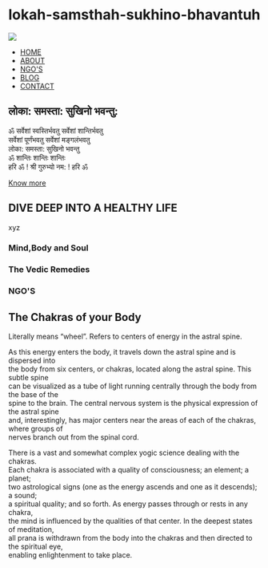 # lokah-samsthah-sukhino-bhavantuh
<!DOCTYPE html>
<html>
    <head>
        <meta name="viewport" content="'width=device-width, initial scale=1.0">
        <title>THE VEDA LIFE </title>
        <link rel="stylesheet" href="style.css">
        <link rel="preconnect" href="https://fonts.googleapis.com">
<link rel="preconnect" href="https://fonts.gstatic.com" crossorigin>
<link href="https://fonts.googleapis.com/css2?family=Poppins:ital,wght@0,300;0,500;0,600;0,700;1,300&display=swap" rel="stylesheet">
<link href="stylesheet"  href="https://cdn.jsdelivr.net/npm/@fortawesome/fontawesome-free@5.15.4/css/fontawesome.min.css"> 
</head>
    <body>
        <section class ="header">
            <nav>
                <a href="index.html"><img src= "Images/logo.png"></a>
                <div class="nav-links" id="navLinks">
                <i class="fa fa-times" onclick="hideMenu()"></i>
                    <ul>
                        <li><a href="">HOME</a></li>
                        <li><a href="">ABOUT</a></li>
                        <li><a href="">NGO'S</a></li>
                        <li><a href="">BLOG</a></li>
                        <li><a href="">CONTACT</a></li>
                    </ul>
                </div>
                <i class="fa fa-bars" onclick="showMenu()"></i>
            </nav>
        <div class="text-box">
            <h1>लोका: समस्ता: सुखिनो भवन्तु:</h1>
            <p>ॐ सर्वेशां स्वस्तिर्भवतु
                सर्वेशां शान्तिर्भवतु
                <br>सर्वेशां पूर्णंभवतु
                सर्वेशां मङ्गलंभवतु
                <br>लोका: समस्ता: सुखिनो भवन्तु
                <br>ॐ शान्तिः शान्तिः शान्तिः
                <br>हरि ॐ ! श्री गुरुभ्यो नम: ! हरि ॐ</p>
                <a href="" class="hero-btn">Know more</a>
        </div> 
        </section>
<!---------course------->
<section class="course">
    <h1>DIVE DEEP INTO A HEALTHY LIFE</h1>
    <p>xyz</p>
    <div class="row">
        <div class="course-col">
            <h3>Mind,Body and Soul</h3>
            <p></p>
        </div>
        <div class="course-col">
            <h3>The Vedic Remedies</h3>
            <p></p>
        </div>
        <div class="course-col">
            <h3>NGO'S </h3>
            <p></p>
        </div>
    </div>
    
</section>
<!------campus------>
<section class="campus">
    <h1>The Chakras of your Body</h1>
    <p> 
        Literally means “wheel”. Refers to centers of energy in the astral spine.

As this energy enters the body, it travels down the astral spine and is dispersed into<br>
the body from six centers, or chakras, located along the astral spine. This subtle spine<br>
can be visualized as a tube of light running centrally through the body from the base of the<br>
spine to the brain. The central nervous system is the physical expression of the astral spine<br>
and, interestingly, has major centers near the areas of each of the chakras, where groups of <br>
nerves branch out from the spinal cord.

There is a vast and somewhat complex yogic science dealing with the chakras.<br>
Each chakra is associated with a quality of consciousness; an element; a planet;<br>
two astrological signs (one as the energy ascends and one as it descends); a sound;<br>
a spiritual quality; and so forth. As energy passes through or rests in any chakra,<br>
the mind is influenced by the qualities of that center. In the deepest states of meditation,<br>
all prana is withdrawn from the body into the chakras and then directed to the spiritual eye,<br>
enabling enlightenment to take place.
